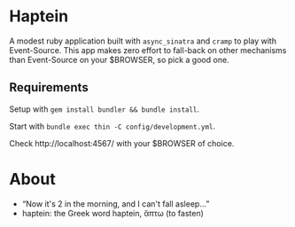 Haptein
=======

A modest ruby application built with `async_sinatra` and `cramp` to play with
Event-Source.  This app makes zero effort to fall-back on other mechanisms than
Event-Source on your $BROWSER, so pick a good one.

Requirements
------------

Setup with `gem install bundler && bundle install`.

Start with `bundle exec thin -C config/development.yml`.

Check http://localhost:4567/ with your $BROWSER of choice.


About
=====

 * “Now it's 2 in the morning, and I can't fall asleep...”
 * haptein: the Greek word haptein, ἅπτω (to fasten)
